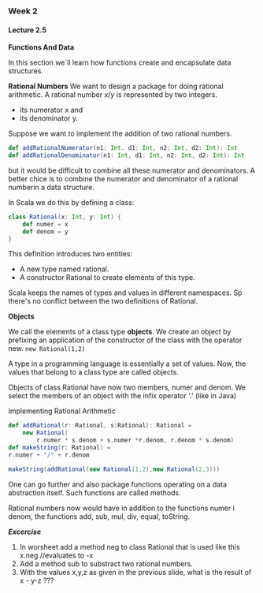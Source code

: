 ### Week 2

#### Lecture 2.5

**Functions And Data**

In this section we`ll learn how functions create and encapsulate data structures.

**Rational Numbers**
We want to design a package for doing rational arithmetic.
A rational number $x/y$ is represented by two integers.
* its numerator x and
* its denominator y.

Suppose we want to implement the addition of two rational numbers.
```Scala
def addRationalNumerator(n1: Int. d1: Int, n2: Int, d2: Int): Int
def addRationalDenominator(n1: Int, d1: Int, n2: Int, d2: Int): Int
```
but it would be difficult to combine all these numerator and denominators.
A better chice is to combine the numerator and denominator of a rational numberin a data structure.

In Scala we do this by defining a class:
```Scala
class Rational(x: Int, y: Int) {
    def numer = x
    def denom = y
}
```
This definition introduces two entities:
* A new type named rational.
* A constructor Rational to create elements of this type.

Scala keeps the names of types and values in different namespaces.
Sp there's no conflict between the two definitions of Rational.

**Objects**

We call the elements of a class type **objects**.
We create an object by prefixing an application of the constructor of the class with the operator new.
`new Rational(1,2)`

A type in a programming language is essentially a set of values.
Now, the values that belong to a class type are called objects.

Objects of class Rational have now two members, numer and denom.
We select the members of an object with the infix operator '.' (like in Java)

Implementing Rational Arithmetic

```Scala
def addRational(r: Rational, s:Rational): Rational =
    new Rational(
        r.numer * s.denom + s.numer *r.denom, r.denom * s.denom)
def makeString(r: Rational) =
r.numer + "/" + r.denom

makeString(addRational(new Rational(1,2),new Rational(2,3)))
```
One can go further and also package functions operating on a data abstraction itself.
Such functions are called methods.

Rational numbers now would have in addition to the functions numer i denom, the functions add, sub, mul, div, equal, toString.

***Excercise***

1. In worsheet add a method neg to class Rational that is used like this
x.neg //evaluates to -x
2. Add a method sub to substract two rational numbers.
3. With the values x,y,z as given in the previous slide, what is the result of x - y-z ???

